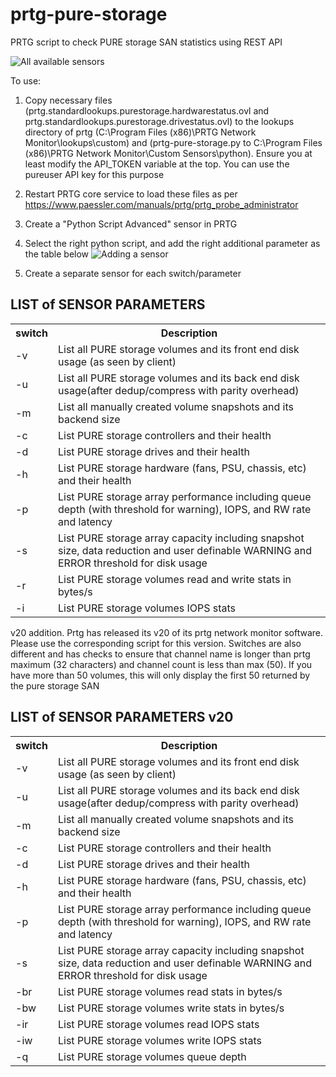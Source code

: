 # prtg-pure-storage
PRTG script to check PURE storage SAN statistics using REST API


![All available sensors](https://github.com/tonkotsurobot/prtg-pure-storage/raw/master/all%20sensors.png)

To use: 
1. Copy necessary files (prtg.standardlookups.purestorage.hardwarestatus.ovl and prtg.standardlookups.purestorage.drivestatus.ovl) to the lookups directory of prtg (C:\Program Files (x86)\PRTG Network Monitor\lookups\custom) and (prtg-pure-storage.py to C:\Program Files (x86)\PRTG Network Monitor\Custom Sensors\python). Ensure you at least modify the API_TOKEN variable at the top. You can use the pureuser API key for this purpose
2. Restart PRTG core service to load these files as per https://www.paessler.com/manuals/prtg/prtg_probe_administrator
3. Create a "Python Script Advanced" sensor in PRTG
4. Select the right python script, and add the right additional parameter as the table below
![Adding a sensor](https://github.com/tonkotsurobot/prtg-pure-storage/raw/master/add-sensor.png)

5. Create a separate sensor for each switch/parameter


## LIST of SENSOR PARAMETERS
<table>
    <tr>
        <th>switch</th>
        <th>Description</th>
    </tr>
    <tr>
        <td>-v</td>
        <td>List all PURE storage volumes and its front end disk usage (as seen by client) </td>
    </tr>
    <tr>
        <td>-u</td>
        <td>List all PURE storage volumes and its back end disk usage(after dedup/compress with parity overhead)</td>
    </tr>
    <tr>
        <td>-m</td>
        <td>List all manually created volume snapshots and its backend size </td>
    </tr>
    <tr>
        <td>-c</td>
        <td>List PURE storage controllers and their health</td>
    </tr>
    <tr>
        <td>-d</td>
        <td>List PURE storage drives and their health</td>
    </tr>
    <tr>
        <td>-h</td>
        <td>List PURE storage hardware (fans, PSU, chassis, etc) and their health</td>
    </tr>
    <tr>
        <td>-p</td>
        <td>List PURE storage array performance including queue depth (with threshold for warning), IOPS, and RW rate and latency </td>
    </tr>
     <tr>
        <td>-s</td>
        <td>List PURE storage array capacity including snapshot size, data reduction and user definable WARNING and ERROR threshold for disk usage</td>
    </tr>
     <tr>
        <td>-r</td>
        <td>List PURE storage volumes read and write stats in bytes/s</td>
    </tr>
    <tr>
        <td>-i</td>
        <td>List PURE storage volumes IOPS stats</td>
    </tr>
</table>



v20 addition.
Prtg has released its v20 of its prtg network monitor software.
Please use the corresponding script for this version.
Switches are also different and has checks to ensure that channel name is longer than prtg maximum (32 characters) and channel count is less than max (50). If you have more than 50 volumes, this will only display the first 50 returned by the pure storage SAN

## LIST of SENSOR PARAMETERS v20
<table>
    <tr>
        <th>switch</th>
        <th>Description</th>
    </tr>
    <tr>
        <td>-v</td>
        <td>List all PURE storage volumes and its front end disk usage (as seen by client) </td>
    </tr>
    <tr>
        <td>-u</td>
        <td>List all PURE storage volumes and its back end disk usage(after dedup/compress with parity overhead)</td>
    </tr>
    <tr>
        <td>-m</td>
        <td>List all manually created volume snapshots and its backend size </td>
    </tr>
    <tr>
        <td>-c</td>
        <td>List PURE storage controllers and their health</td>
    </tr>
    <tr>
        <td>-d</td>
        <td>List PURE storage drives and their health</td>
    </tr>
    <tr>
        <td>-h</td>
        <td>List PURE storage hardware (fans, PSU, chassis, etc) and their health</td>
    </tr>
    <tr>
        <td>-p</td>
        <td>List PURE storage array performance including queue depth (with threshold for warning), IOPS, and RW rate and latency </td>
    </tr>
     <tr>
        <td>-s</td>
        <td>List PURE storage array capacity including snapshot size, data reduction and user definable WARNING and ERROR threshold for disk usage</td>
    </tr>
     <tr>
        <td>-br</td>
        <td>List PURE storage volumes read stats in bytes/s</td>
    </tr>
    <tr>
        <td>-bw</td>
        <td>List PURE storage volumes write stats in bytes/s</td>
    </tr>
    <tr>
        <td>-ir</td>
        <td>List PURE storage volumes read IOPS stats</td>
    </tr>
        <tr>
        <td>-iw</td>
        <td>List PURE storage volumes write IOPS stats</td>
    </tr>
    </tr>
        <tr>
        <td>-q</td>
        <td>List PURE storage volumes queue depth</td>
    </tr>

</table>



